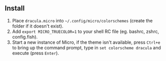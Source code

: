 ## Install

1. Place `dracula.micro` into `~/.config/micro/colorschemes` (create the folder if it doesn't exist).
2. Add `export MICRO_TRUECOLOR=1` to your shell RC file (eg. bashrc, zshrc, config.fish).
3. Start a new instance of Micro, if the theme isn't available, press `Ctrl+e` to bring up the command prompt, type in `set colorscheme dracula` and execute (press `Enter`).
